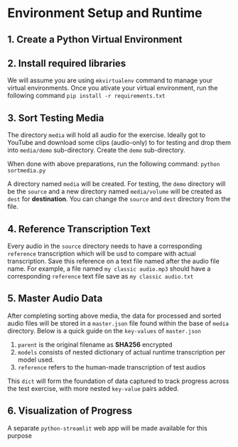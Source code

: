 # Environment Setup and Runtime

## 1. Create a Python Virtual Environment

## 2. Install required libraries
We will assume you are using `mkvirtualenv` command to manage your virtual environments. Once you ativate your virtual environment, run the following command `pip install -r requirements.txt`

## 3. Sort Testing Media
The directory `media` will hold all audio for the exercise. Ideally got to YouTube and download some clips (audio-only) to for testing and drop them into `media/demo` sub-directory. Create the `demo` sub-directory.

When done with above preparations, run the following command: `python sortmedia.py`

A directory named `media` will be created. For testing, the `demo` directory will be the `source` and a new directory named `media/volume` will be created as `dest` for **destination**. You can change the `source` and `dest` directory from the file.

## 4. Reference Transcription Text
Every audio in the `source` directory needs to have a corresponding `reference` transcription which will be usd to compare with actual transcription. Save this reference on a text file named after the audio file name. For example, a file named `my classic audio.mp3` should have a corresponding `reference` text file save as `my classic audio.txt` 

## 5. Master Audio Data
After completing sorting above media, the data for processed and sorted audio files will be stored in a `master.json` file found within the base of `media` directory. Below is a quick guide on the `key-values` of `master.json`

1. `parent` is the original filename as **SHA256** encrypted
2. `models` consists of nested dictionary of actual runtime transcription per model used.
3. `reference` refers to the human-made transcription of test audios

This `dict` will form the foundation of data captured to track progress across the test exercise, with more nested `key-value` pairs added.

## 6. Visualization of Progress
A separate `python-streamlit` web app will be made available for this purpose


